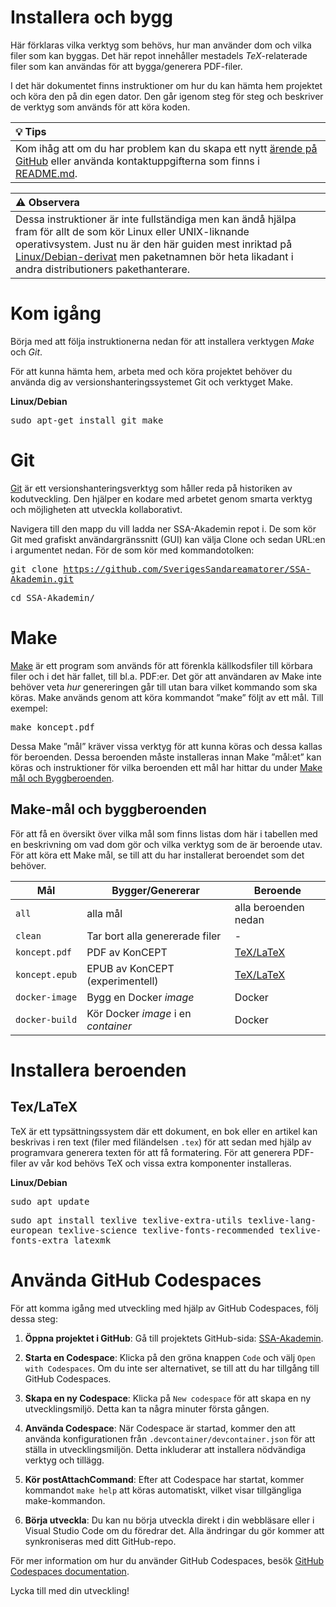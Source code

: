 Installera och bygg
===================

Här förklaras vilka verktyg som behövs, hur man använder dom och
vilka filer som kan byggas. Det här repot innehåller mestadels
*TeX*-relaterade filer som kan användas för att bygga/generera
PDF-filer.

I det här dokumentet finns instruktioner om hur du kan hämta hem
projektet och köra den på din egen dator. Den går igenom steg för
steg och beskriver de verktyg som används för att köra koden.

| :bulb: **Tips** |
|:----------------|
| Kom ihåg att om du har problem kan du skapa ett nytt [ärende på GitHub](https://github.com/SverigesSandareamatorer/SSA-Akademin/issues) eller använda kontaktuppgifterna som finns i [README.md](README.md). |

| :warning: **Observera** |
|:------------------------|
| Dessa instruktioner är inte fullständiga men kan ändå hjälpa fram för allt de som kör Linux eller UNIX-liknande operativsystem. Just nu är den här guiden mest inriktad på [Linux/Debian-derivat](https://www.debian.org/misc/children-distros) men paketnamnen bör heta likadant i andra distributioners pakethanterare. |

# Kom igång

Börja med att följa instruktionerna nedan för att installera verktygen
*Make* och *Git*.

För att kunna hämta hem, arbeta med och köra projektet behöver du
använda dig av versionshanteringssystemet Git och verktyget Make.

**Linux/Debian**

<kbd>sudo apt-get install git make</kbd>

# Git

[Git](https://git-scm.com) är ett versionshanteringsverktyg som håller reda på
historiken av kodutveckling. Den hjälper en kodare med arbetet genom smarta
verktyg och möjligheten att utveckla kollaborativt.

Navigera till den mapp du vill ladda ner SSA-Akademin repot i. De som
kör Git med grafiskt användargränssnitt (GUI) kan välja Clone och
sedan URL:en i argumentet nedan. För de som kör med kommandotolken:

<kbd>git clone https://github.com/SverigesSandareamatorer/SSA-Akademin.git</kbd>

<kbd>cd SSA-Akademin/</kbd>

# Make

[Make](https://www.gnu.org/software/make/) är ett program som används
för att förenkla källkodsfiler till körbara filer och i det här
fallet, till bl.a. PDF:er. Det gör att användaren av Make inte behöver
veta *hur* genereringen går till utan bara vilket kommando som ska
köras. Make används genom att köra kommandot ”make” följt av ett
mål. Till exempel:

<kbd>make koncept.pdf</kbd>

Dessa Make ”mål” kräver vissa verktyg för att kunna köras och dessa
kallas för beroenden. Dessa beroenden måste installeras innan Make
”mål:et” kan köras och instruktioner för vilka beroenden ett mål
har hittar du under [Make mål och Byggberoenden](#make-mÅl-och-byggberoenden).

## Make-mål och byggberoenden

För att få en översikt över vilka mål som finns listas dom här i
tabellen med en beskrivning om vad dom gör och vilka verktyg som de är
beroende utav. För att köra ett Make mål, se till att du
har installerat beroendet som det behöver.

| Mål | Bygger/Genererar | Beroende |
| --- | --- | --- |
| `all`                |alla mål                           |alla beroenden nedan  |
| `clean`              |Tar bort alla genererade filer     |-                     |
| `koncept.pdf` | PDF av KonCEPT | [TeX/LaTeX](#texlatex) |
| `koncept.epub` | EPUB av KonCEPT (experimentell) | [TeX/LaTeX](#texlatex) |
| `docker-image`       |Bygg en Docker *image*             |Docker                |
| `docker-build`       |Kör Docker *image* i en *container*|Docker                |

# Installera beroenden

## Tex/LaTeX

TeX är ett typsättningssystem där ett dokument, en bok eller en artikel
kan beskrivas i ren text (filer med filändelsen `.tex`) för att sedan
med hjälp av programvara generera texten för att få formatering. För att
generera PDF-filer av vår kod behövs TeX och vissa extra komponenter
installeras.

**Linux/Debian**

<kbd>sudo apt update</kbd>

<kbd>sudo apt install texlive texlive-extra-utils texlive-lang-european
	texlive-science texlive-fonts-recommended texlive-fonts-extra latexmk</kbd>

# Använda GitHub Codespaces

För att komma igång med utveckling med hjälp av GitHub Codespaces, följ dessa steg:

1. **Öppna projektet i GitHub**:
   Gå till projektets GitHub-sida: [SSA-Akademin](https://github.com/SverigesSandareamatorer/SSA-Akademin).

2. **Starta en Codespace**:
   Klicka på den gröna knappen `Code` och välj `Open with Codespaces`. Om du inte ser alternativet, se till att du har tillgång till GitHub Codespaces.

3. **Skapa en ny Codespace**:
   Klicka på `New codespace` för att skapa en ny utvecklingsmiljö. Detta kan ta några minuter första gången.

4. **Använda Codespace**:
   När Codespace är startad, kommer den att använda konfigurationen från `.devcontainer/devcontainer.json` för att ställa in utvecklingsmiljön. Detta inkluderar att installera nödvändiga verktyg och tillägg.

5. **Kör postAttachCommand**:
   Efter att Codespace har startat, kommer kommandot `make help` att köras automatiskt, vilket visar tillgängliga make-kommandon.

6. **Börja utveckla**:
   Du kan nu börja utveckla direkt i din webbläsare eller i Visual Studio Code om du föredrar det. Alla ändringar du gör kommer att synkroniseras med ditt GitHub-repo.

För mer information om hur du använder GitHub Codespaces, besök [GitHub Codespaces documentation](https://docs.github.com/en/codespaces).

Lycka till med din utveckling!
